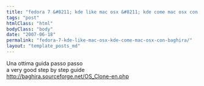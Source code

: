 ```yaml
---
title: "fedora 7 &#8211; kde like mac osx &#8211; kde come mac osx con baghira"
tags: "post"
htmlClass: "html"
bodyClass: "body"
date: "2007-06-18"
permalink: "fedora-7-kde-like-mac-osx-kde-come-mac-osx-con-baghira/"
layout: "template_posts_md"
---
```

<p>Una ottima guida passo passo<br />a very good step by step guide<br /><a href="http://baghira.sourceforge.net/OS_Clone-en.php">http://baghira.sourceforge.net/OS_Clone-en.php</a></p>
